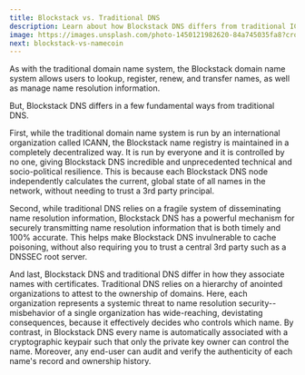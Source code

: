 ```yaml
---
title: Blockstack vs. Traditional DNS
description: Learn about how Blockstack DNS differs from traditional ICANN DNS.
image: https://images.unsplash.com/photo-1450121982620-84a745035fa8?crop=entropy&fit=crop&fm=jpg&h=1100&ixjsv=2.1.0&ixlib=rb-0.3.5&q=80&w=1500
next: blockstack-vs-namecoin
---
```


As with the traditional domain name system, the Blockstack domain name system allows users to lookup, register, renew, and transfer names, as well as manage name resolution information.

But, Blockstack DNS differs in a few fundamental ways from traditional DNS.

First, while the traditional domain name system is run by an international organization called ICANN, the Blockstack name registry is maintained in a completely decentralized way. It is run by everyone and it is controlled by no one, giving Blockstack DNS incredible and unprecedented technical and socio-political resilience.  This is because each Blockstack DNS node independently calculates the current, global state of all names in the network, without needing to trust a 3rd party principal.

Second, while traditional DNS relies on a fragile system of disseminating name resolution information, Blockstack DNS has a powerful mechanism for securely transmitting name resolution information that is both timely and 100% accurate.  This helps make Blockstack DNS invulnerable to cache poisoning, without also requiring you to trust a central 3rd party such as a DNSSEC root server.

And last, Blockstack DNS and traditional DNS differ in how they associate names with certificates. Traditional DNS relies on a hierarchy of anointed organizations to attest to the ownership of domains.  Here, each organization represents a systemic threat to name resolution security--misbehavior of a single organization has wide-reaching, devistating consequences, because it effectively decides who controls which name.  By contrast, in Blockstack DNS every name is automatically associated with a cryptographic keypair such that only the private key owner can control the name.  Moreover, any end-user can audit and verify the authenticity of each name's record and ownership history.
